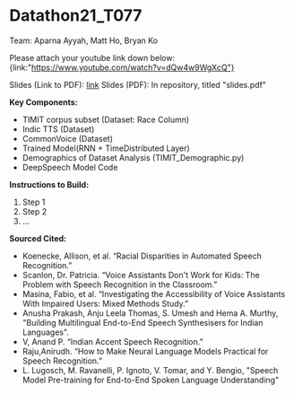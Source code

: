 # Datathon21_T077

Team: Aparna Ayyah, Matt Ho, Bryan Ko

Please attach your youtube link down below:
{link:"https://www.youtube.com/watch?v=dQw4w9WgXcQ"}

Slides (Link to PDF): [link](https://www.example.com)
Slides (PDF): In repository, titled "slides.pdf"

**Key Components:**
- TIMIT corpus subset (Dataset: Race Column)
- Indic TTS (Dataset)
- CommonVoice (Dataset)
- Trained Model(RNN + TimeDistributed Layer)
- Demographics of Dataset Analysis (TIMIT_Demographic.py)
- DeepSpeech Model Code

**Instructions to Build:**
1. Step 1
2. Step 2
3. ...

**Sourced Cited:**
- Koenecke, Allison, et al. “Racial Disparities in Automated Speech Recognition.” 
- Scanlon, Dr. Patricia. “Voice Assistants Don't Work for Kids: The Problem with Speech Recognition in the Classroom.” 
- Masina, Fabio, et al. “Investigating the Accessibility of Voice Assistants With Impaired Users: Mixed Methods Study.” 
- Anusha Prakash, Anju Leela Thomas, S. Umesh and Hema A. Murthy, "Building Multilingual End-to-End Speech Synthesisers for Indian Languages".
- V, Anand P. “Indian Accent Speech Recognition.”
- Raju,Anirudh. “How to Make Neural Language Models Practical for Speech Recognition.”
- L. Lugosch, M. Ravanelli, P. Ignoto, V. Tomar, and Y. Bengio, "Speech Model Pre-training for End-to-End Spoken Language Understanding"




